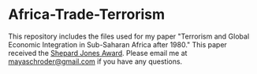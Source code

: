 # Africa-Trade-Terrorism
This repository includes the files used for my paper "Terrorism and Global Economic Integration in Sub-Saharan Africa after 1980." This paper received the [Shepard Jones Award](https://politicalscience.unc.edu/wp-content/uploads/sites/186/2021/05/2021-commencement-program-FINAL.pdf). Please email me at mayaschroder@gmail.com if you have any questions.
